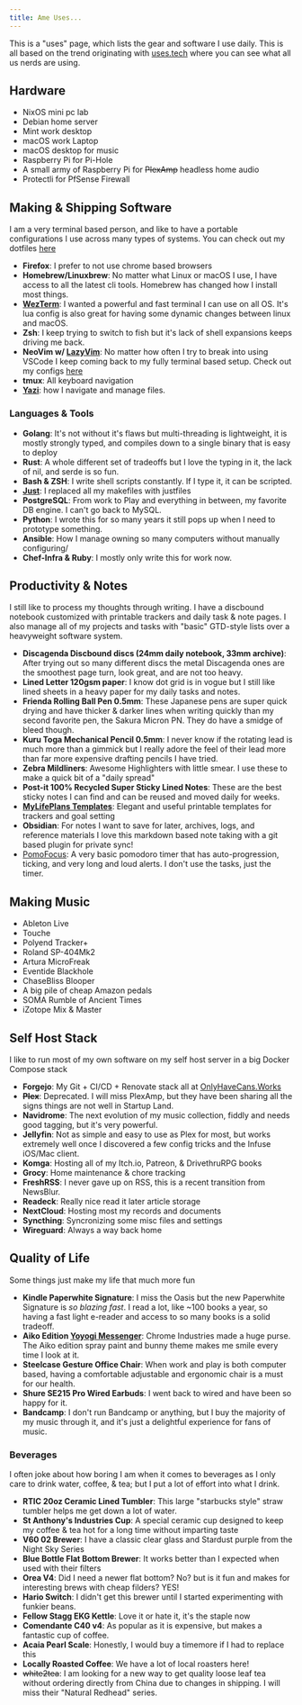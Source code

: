 ```yaml
---
title: Ame Uses...
---
```

This is a "uses" page, which lists the gear and software I use daily.
This is all based on the trend originating with [uses.tech](https://uses.tech/) where you can see what all us nerds are using.

## Hardware

- NixOS mini pc lab
- Debian home server
- Mint work desktop
- macOS work Laptop
- macOS desktop for music
- Raspberry Pi for Pi-Hole
- A small army of Raspberry Pi for ~~PlexAmp~~ headless home audio
- Protectli for PfSense Firewall

## Making & Shipping Software

I am a very terminal based person, and like to have a portable configurations I use across many types of systems. You can check out my dotfiles [here](https://github.com/onlyhavecans/dotfiles)

- **Firefox**: I prefer to not use chrome based browsers
- **Homebrew/Linuxbrew**: No matter what Linux or macOS I use, I have access to all the latest cli tools. Homebrew has changed how I install most things.
- [**WezTerm**](https://wezterm.org/index.html): I wanted a powerful and fast terminal I can use on all OS. It's lua config is also great for having some dynamic changes between linux and macOS.
- **Zsh**: I keep trying to switch to fish but it's lack of shell expansions keeps driving me back.
- **NeoVim w/ [LazyVim](https://www.lazyvim.org/)**: No matter how often I try to break into using VSCode I keep coming back to my fully terminal based setup. Check out my configs [here](https://github.com/onlyhavecans/neovim)
- **tmux**: All keyboard navigation
- **[Yazi](https://yazi-rs.github.io/)**: how I navigate and manage files.

### Languages & Tools

- **Golang**: It's not without it's flaws but multi-threading is lightweight, it is mostly strongly typed, and compiles down to a single binary that is easy to deploy
- **Rust**: A whole different set of tradeoffs but I love the typing in it, the lack of nil, and serde is so fun.
- **Bash & ZSH**: I write shell scripts constantly. If I type it, it can be scripted.
- [**Just**](https://just.systems/): I replaced all my makefiles with justfiles
- **PostgreSQL**: From work to Play and everything in between, my favorite DB engine. I can't go back to MySQL.
- **Python**: I wrote this for so many years it still pops up when I need to prototype something.
- **Ansible**: How I manage owning so many computers without manually configuring/
- **Chef-Infra & Ruby**: I mostly only write this for work now.

## Productivity & Notes

I still like to process my thoughts through writing. I have a discbound notebook customized with printable trackers and daily task & note pages. I also manage all of my projects and tasks with "basic" GTD-style lists over a heavyweight software system.

- **Discagenda Discbound discs (24mm daily notebook, 33mm archive)**: After trying out so many different discs the metal Discagenda ones are the smoothest page turn, look great, and are not too heavy.
- **Lined Letter 120gsm paper**: I know dot grid is in vogue but I still like lined sheets in a heavy paper for my daily tasks and notes.
- **Frienda Rolling Ball Pen 0.5mm**: These Japanese pens are super quick drying and have thicker & darker lines when writing quickly than my second favorite pen, the Sakura Micron PN. They do have a smidge of bleed though.
- **Kuru Toga Mechanical Pencil 0.5mm**: I never know if the rotating lead is much more than a gimmick but I really adore the feel of their lead more than far more expensive drafting pencils I have tried.
- **Zebra Mildliners**: Awesome Highlighters with little smear. I use these to make a quick bit of a "daily spread"
- **Post-it 100% Recycled Super Sticky Lined Notes**: These are the best sticky notes I can find and can be reused and moved daily for weeks.
- **[MyLifePlans Templates](https://www.etsy.com/shop/MyLifePlans)**: Elegant and useful printable templates for trackers and goal setting
- **Obsidian**: For notes I want to save for later, archives, logs, and reference materials I love this markdown based note taking with a git based plugin for private sync!
- [PomoFocus](https://pomofocus.io): A very basic pomodoro timer that has auto-progression, ticking, and very long and loud alerts. I don't use the tasks, just the timer.

## Making Music

- Ableton Live
- Touche
- Polyend Tracker+
- Roland SP-404Mk2
- Artura MicroFreak
- Eventide Blackhole
- ChaseBliss Blooper
- A big pile of cheap Amazon pedals
- SOMA Rumble of Ancient Times
- iZotope Mix & Master

## Self Host Stack

I like to run most of my own software on my self host server in a big Docker Compose stack

- **Forgejo**: My Git + CI/CD + Renovate stack all at [OnlyHaveCans.Works](https://onlyhavecans.works)
- **~~Plex~~**: Deprecated. I will miss PlexAmp, but they have been sharing all the signs things are not well in Startup Land.
- **Navidrome**: The next evolution of my music collection, fiddly and needs good tagging, but it's very powerful.
- **Jellyfin**: Not as simple and easy to use as Plex for most, but works extremely well once I discovered a few config tricks and the Infuse iOS/Mac client.
- **Komga**: Hosting all of my Itch.io, Patreon, & DrivethruRPG books
- **Grocy**: Home maintenance & chore tracking
- **FreshRSS**: I never gave up on RSS, this is a recent transition from NewsBlur.
- **Readeck**: Really nice read it later article storage
- **NextCloud**: Hosting most my records and documents
- **Syncthing**: Syncronizing some misc files and settings
- **Wireguard**: Always a way back home

## Quality of Life

Some things just make my life that much more fun

- **Kindle Paperwhite Signature**: I miss the Oasis but the new Paperwhite Signature is _so blazing fast_. I read a lot, like ~100 books a year, so having a fast light e-reader and access to so many books is a solid tradeoff.
- **Aiko Edition [Yoyogi Messenger](https://chromeindustries.com/products/yoyogi-messenger)**: Chrome Industries made a huge purse. The Aiko edition spray paint and bunny theme makes me smile every time I look at it.
- **Steelcase Gesture Office Chair**: When work and play is both computer based, having a comfortable adjustable and ergonomic chair is a must for our health.
- **Shure SE215 Pro Wired Earbuds**: I went back to wired and have been so happy for it.
- **Bandcamp**: I don't run Bandcamp or anything, but I buy the majority of my music through it, and it's just a delightful experience for fans of music.

### Beverages

I often joke about how boring I am when it comes to beverages as I only care to drink water, coffee, & tea; but I put a lot of effort into what I drink.

- **RTIC 20oz Ceramic Lined Tumbler**: This large "starbucks style" straw tumbler helps me get down a lot of water.
- **St Anthony's Industries Cup**: A special ceramic cup designed to keep my coffee & tea hot for a long time without imparting taste
- **V60 02 Brewer**: I have a classic clear glass and Stardust purple from the Night Sky Series
- **Blue Bottle Flat Bottom Brewer**: It works better than I expected when used with their filters
- **Orea V4**: Did I need a newer flat bottom? No? but is it fun and makes for interesting brews with cheap filders? YES!
- **Hario Switch**: I didn't get this brewer until I started experimenting with funkier beans.
- **Fellow Stagg EKG Kettle**: Love it or hate it, it's the staple now
- **Comendante C40 v4**: As popular as it is expensive, but makes a fantastic cup of coffee.
- **Acaia Pearl Scale**: Honestly, I would buy a timemore if I had to replace this
- **Locally Roasted Coffee**: We have a lot of local roasters here!
- ~~white2tea~~: I am looking for a new way to get quality loose leaf tea without ordering directly from China due to changes in shipping. I will miss their "Natural Redhead" series.
